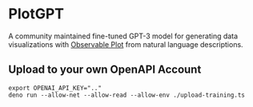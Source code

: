 # PlotGPT

A community maintained fine-tuned GPT-3 model for generating data visualizations
with [Observable Plot](https://github.com/observablehq/plot) from natural
language descriptions.

## Upload to your own OpenAPI Account

```console
export OPENAI_API_KEY=".."
deno run --allow-net --allow-read --allow-env ./upload-training.ts
```
